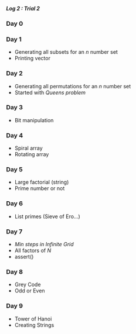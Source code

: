 ***Log 2 : Trial 2***
### Day 0
### Day 1
* Generating all subsets for an _n_ number set 
* Printing vector

### Day 2
* Generating all permutations for an _n_ number set
* Started with _Queens problem_

### Day 3
* Bit manipulation

### Day 4
* Spiral array
* Rotating array

### Day 5
* Large factorial (string)
* Prime number or not

### Day 6
* List primes (Sieve of Ero...)

### Day 7
* _Min steps in Infinite Grid_
* All factors of _N_
* assert()

### Day 8
* Grey Code
* Odd or Even

### Day 9
* Tower of Hanoi
* Creating Strings

